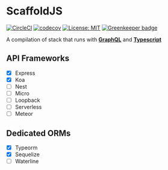 # ScaffoldJS

[![CircleCI](https://circleci.com/gh/kugtong33/scaffoldjs.svg?style=svg)](https://circleci.com/gh/kugtong33/scaffoldjs) [![codecov](https://codecov.io/gh/kugtong33/scaffoldjs/branch/master/graph/badge.svg)](https://codecov.io/gh/kugtong33/scaffoldjs) [![License: MIT](https://img.shields.io/badge/License-MIT-yellow.svg)](https://opensource.org/licenses/MIT) [![Greenkeeper badge](https://badges.greenkeeper.io/kugtong33/scaffoldjs.svg)](https://greenkeeper.io/)


A compilation of stack that runs with [**GraphQL**](https://graphql.org/) and [**Typescript**](https://www.typescriptlang.org/)

## API Frameworks

- [x] Express
- [x] Koa
- [ ] Nest
- [ ] Micro
- [ ] Loopback
- [ ] Serverless
- [ ] Meteor

## Dedicated ORMs

- [x] Typeorm
- [x] Sequelize
- [ ] Waterline